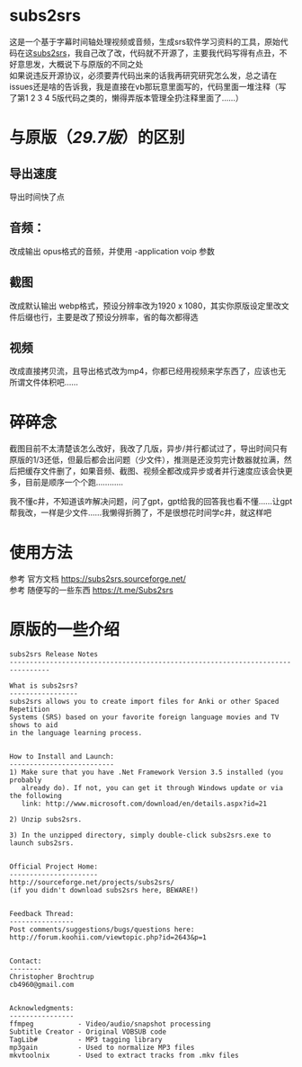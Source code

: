 # subs2srs
这是一个基于字幕时间轴处理视频或音频，生成srs软件学习资料的工具，原始代码在这[subs2srs](https://subs2srs.sourceforge.net/)，我自己改了改，代码就不开源了，主要我代码写得有点丑，不好意思发，大概说下与原版的不同之处  
如果说违反开源协议，必须要弄代码出来的话我再研究研究怎么发，总之请在issues还是啥的告诉我，我是直接在vb那玩意里面写的，代码里面一堆注释（写了第1 2 3 4 5版代码之类的，懒得弄版本管理全扔注释里面了……）

# 与原版（*29.7版*）的区别
## 导出速度
导出时间快了点

## 音频：
改成输出 opus格式的音频，并使用 -application voip 参数

## 截图
改成默认输出 webp格式，预设分辨率改为1920 x 1080，其实你原版设定里改文件后缀也行，主要是改了预设分辨率，省的每次都得选

## 视频
改成直接拷贝流，且导出格式改为mp4，你都已经用视频来学东西了，应该也无所谓文件体积吧……  

# 碎碎念
截图目前不太清楚该怎么改好，我改了几版，异步/并行都试过了，导出时间只有原版的1/3还低，但最后都会出问题（少文件），推测是还没剪完计数器就拉满，然后把缓存文件删了，如果音频、截图、视频全都改成异步或者并行速度应该会快更多，目前是顺序一个个跑…………

我不懂c井，不知道该咋解决问题，问了gpt，gpt给我的回答我也看不懂……让gpt帮我改，一样是少文件……我懒得折腾了，不是很想花时间学c井，就这样吧

# 使用方法
参考 官方文档 https://subs2srs.sourceforge.net/  
参考 随便写的一些东西 https://t.me/Subs2srs

# 原版的一些介绍
```
subs2srs Release Notes
--------------------------------------------------------------------------------

What is subs2srs?
-----------------
subs2srs allows you to create import files for Anki or other Spaced Repetition
Systems (SRS) based on your favorite foreign language movies and TV shows to aid
in the language learning process.


How to Install and Launch:
--------------------------
1) Make sure that you have .Net Framework Version 3.5 installed (you probably
   already do). If not, you can get it through Windows update or via the following
   link: http://www.microsoft.com/download/en/details.aspx?id=21

2) Unzip subs2srs.

3) In the unzipped directory, simply double-click subs2srs.exe to launch subs2srs.


Official Project Home:
----------------------
http://sourceforge.net/projects/subs2srs/
(if you didn't download subs2srs here, BEWARE!)


Feedback Thread:
----------------
Post comments/suggestions/bugs/questions here:
http://forum.koohii.com/viewtopic.php?id=2643&p=1


Contact:
--------
Christopher Brochtrup
cb4960@gmail.com


Acknowledgments:
----------------
ffmpeg           - Video/audio/snapshot processing
Subtitle Creator - Original VOBSUB code
TagLib#          - MP3 tagging library
mp3gain          - Used to normalize MP3 files
mkvtoolnix       - Used to extract tracks from .mkv files
```
